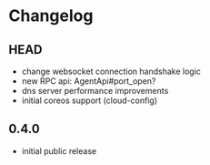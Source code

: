 # Changelog

## HEAD

- change websocket connection handshake logic
- new RPC api: AgentApi#port_open?
- dns server performance improvements
- initial coreos support (cloud-config)


## 0.4.0

* initial public release